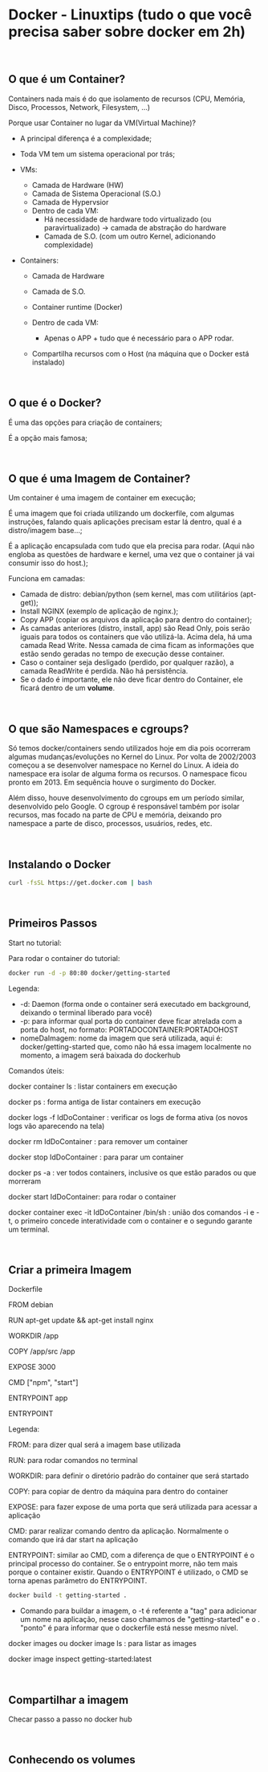 # Docker - Linuxtips (tudo o que você precisa saber sobre docker em 2h)

<br/>

## O que é um Container?

Containers nada mais é do que isolamento de recursos (CPU, Memória, Disco, Processos, Network, Filesystem, ...)

Porque usar Container no lugar da VM(Virtual Machine)?

- A principal diferença é a complexidade;
- Toda VM tem um sistema operacional por trás;
- VMs:

  - Camada de Hardware (HW)
  - Camada de Sistema Operacional (S.O.)
  - Camada de Hypervsior
  - Dentro de cada VM:
    - Há necessidade de hardware todo virtualizado (ou paravirtualizado) -> camada de abstração do hardware
    - Camada de S.O. (com um outro Kernel, adicionando complexidade)

- Containers:

  - Camada de Hardware
  - Camada de S.O.
  - Container runtime (Docker)
  - Dentro de cada VM:

    - Apenas o APP + tudo que é necessário para o APP rodar.

  - Compartilha recursos com o Host (na máquina que o Docker está instalado)

<br/>

## O que é o Docker?

É uma das opções para criação de containers;

É a opção mais famosa;

<br/>

## O que é uma Imagem de Container?

Um container é uma imagem de container em execução;

É uma imagem que foi criada utilizando um dockerfile, com algumas instruções, falando quais aplicações precisam estar lá dentro, qual é a distro/imagem base...;

É a aplicação encapsulada com tudo que ela precisa para rodar. (Aqui não engloba as questões de hardware e kernel, uma vez que o container já vai consumir isso do host.);

Funciona em camadas:

- Camada de distro: debian/python (sem kernel, mas com utilitários (apt-get));
- Install NGINX (exemplo de aplicação de nginx.);
- Copy APP (copiar os arquivos da aplicação para dentro do container);
- As camadas anteriores (distro, install, app) são Read Only, pois serão iguais para todos os containers que vão utilizá-la. Acima dela, há uma camada Read Write. Nessa camada de cima ficam as informações que estão sendo geradas no tempo de execução desse container.
- Caso o container seja desligado (perdido, por qualquer razão), a camada ReadWrite é perdida. Não há persistência.
- Se o dado é importante, ele não deve ficar dentro do Container, ele ficará dentro de um **volume**.

<br/>

## O que são Namespaces e cgroups?

Só temos docker/containers sendo utilizados hoje em dia pois ocorreram algumas mudanças/evoluções no Kernel do Linux. Por volta de 2002/2003 começou a se desenvolver namespace no Kernel do Linux. A ideia do namespace era isolar de alguma forma os recursos. O namespace ficou pronto em 2013. Em sequência houve o surgimento do Docker.

Além disso, houve desenvolvimento do cgroups em um período similar, desenvolvido pelo Google. O cgroup é responsável também por isolar recursos, mas focado na parte de CPU e memória, deixando pro namespace a parte de disco, processos, usuários, redes, etc.

<br/>

## Instalando o Docker

```bash
curl -fsSL https://get.docker.com | bash
```

<br/>

## Primeiros Passos

Start no tutorial:

Para rodar o container do tutorial:

```bash
docker run -d -p 80:80 docker/getting-started
```

Legenda:

- -d: Daemon (forma onde o container será executado em background, deixando o terminal liberado para você)
- -p: para informar qual porta do container deve ficar atrelada com a porta do host, no formato: PORTADOCONTAINER:PORTADOHOST
- nomeDaImagem: nome da imagem que será utilizada, aqui é: docker/getting-started que, como não há essa imagem localmente no momento, a imagem será baixada do dockerhub

Comandos úteis:

docker container ls : listar containers em execução

docker ps : forma antiga de listar containers em execução

docker logs -f IdDoContainer : verificar os logs de forma ativa (os novos logs vão aparecendo na tela)

docker rm IdDoContainer : para remover um container

docker stop IdDoContainer : para parar um container

docker ps -a : ver todos containers, inclusive os que estão parados ou que morreram

docker start IdDoContainer: para rodar o container

docker container exec -it IdDoContainer /bin/sh : união dos comandos -i e -t, o primeiro concede interatividade com o container e o segundo garante um terminal.

<br/>

## Criar a primeira Imagem

Dockerfile

FROM debian

RUN apt-get update && apt-get install nginx

WORKDIR /app

COPY /app/src /app

EXPOSE 3000

CMD ["npm", "start"]

ENTRYPOINT app

ENTRYPOINT

Legenda:

FROM: para dizer qual será a imagem base utilizada

RUN: para rodar comandos no terminal

WORKDIR: para definir o diretório padrão do container que será startado

COPY: para copiar de dentro da máquina para dentro do container

EXPOSE: para fazer expose de uma porta que será utilizada para acessar a aplicação

CMD: parar realizar comando dentro da aplicação. Normalmente o comando que irá dar start na aplicação

ENTRYPOINT: similar ao CMD, com a diferença de que o ENTRYPOINT é o principal processo do container. Se o entrypoint morre, não tem mais porque o container existir. Quando o ENTRYPOINT é utilizado, o CMD se torna apenas parâmetro do ENTRYPOINT.

```bash
docker build -t getting-started .
```

- Comando para buildar a imagem, o -t é referente a "tag" para adicionar um nome na aplicação, nesse caso chamamos de "getting-started" e o . "ponto" é para informar que o dockerfile está nesse mesmo nível.

docker images ou docker image ls : para listar as images

docker image inspect getting-started:latest

<br />

## Compartilhar a imagem

Checar passo a passo no docker hub

<br />

## Conhecendo os volumes

